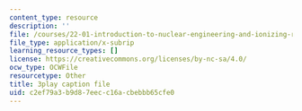 ```yaml
---
content_type: resource
description: ''
file: /courses/22-01-introduction-to-nuclear-engineering-and-ionizing-radiation-fall-2016/c2ef79a3b9d87eecc16acbebbb65cfe0_kjX4HCtlJBY.srt
file_type: application/x-subrip
learning_resource_types: []
license: https://creativecommons.org/licenses/by-nc-sa/4.0/
ocw_type: OCWFile
resourcetype: Other
title: 3play caption file
uid: c2ef79a3-b9d8-7eec-c16a-cbebbb65cfe0
---
```

